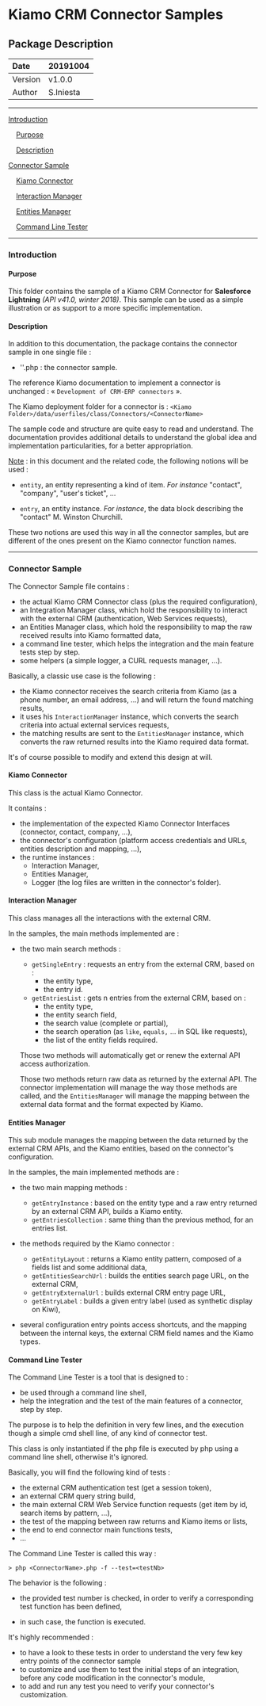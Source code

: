 # Kiamo CRM Connector Samples

## Package Description



| Date    | 20191004  |
| :------ | --------- |
| Version | v1.0.0    |
| Author  | S.Iniesta |



------


[Introduction](#introduction)

&nbsp;&nbsp;&nbsp;&nbsp;[Purpose](#purpose)

&nbsp;&nbsp;&nbsp;&nbsp;[Description](#description)

[Connector Sample](#connectorSample)

&nbsp;&nbsp;&nbsp;&nbsp;[Kiamo Connector](#kiamoConnector)

&nbsp;&nbsp;&nbsp;&nbsp;[Interaction Manager](#interactionManager)

&nbsp;&nbsp;&nbsp;&nbsp;[Entities Manager](#entitiesManager)

&nbsp;&nbsp;&nbsp;&nbsp;[Command Line Tester](#commandLineTester)


------



<a name="introduction"></a>
### Introduction

<a name="purpose"></a>
####  Purpose

This folder contains the sample of a Kiamo CRM Connector for **Salesforce Lightning** *(API v41.0, winter 2018)*.
This sample can be used as a simple illustration or as support to a more specific implementation.



<a name="description"></a>
####  Description

In addition to this documentation, the package contains the connector sample in one single file :

* '<ConnectorName>'.php : the connector sample.

The reference Kiamo documentation to implement a connector is unchanged : « `Development of CRM-ERP connectors` ».

The Kiamo deployment folder for a connector is :
`<Kiamo Folder>/data/userfiles/class/Connectors/<ConnectorName>`

The sample code and structure are quite easy to read and understand. The documentation provides additional details to understand the global idea and implementation particularities, for a better appropriation.

<u>Note</u> : in this document and the related code, the following notions will be used :

* `entity`, an entity representing a kind of item. *For instance* "contact", "company", "user's ticket", ...

* `entry`, an entity instance. *For instance*, the data block describing the "contact" M. Winston Churchill.

These two notions are used this way in all the connector samples, but are different of the ones present on the Kiamo connector function names.

------

<a name="connectorSample"></a>
### Connector Sample

The Connector Sample file contains :

* the actual Kiamo CRM Connector class (plus the required configuration),
* an Integration Manager class, which hold the responsibility to interact with the external CRM (authentication, Web Services requests),
* an Entities Manager class, which hold the responsibility to map the raw received results into Kiamo formatted data,
* a command line tester, which helps the integration and the main feature tests step by step.
* some helpers (a simple logger, a CURL requests manager, ...).

Basically, a classic use case is the following :

* the Kiamo connector receives the search criteria from Kiamo (as a phone number, an email address, ...) and will return the found matching results,
* it uses his `InteractionManager` instance, which converts the search criteria into actual external services requests,
* the matching results are sent to the `EntitiesManager` instance, which converts the raw returned results into the Kiamo required data format.

It's of course possible to modify and extend this design at will.


<a name="kiamoConnector"></a>
####  Kiamo Connector

This class is the actual Kiamo Connector.

It contains :

* the implementation of the expected Kiamo Connector Interfaces (connector, contact, company, ...),
* the connector's configuration (platform access credentials and URLs, entities description and mapping, ...),
* the runtime instances :
  * Interaction Manager,
  * Entities Manager,
  * Logger (the log files are written in the connector's folder).


<a name="interactionManager"></a>
####  Interaction Manager

This class manages all the interactions with the external CRM.

In the samples, the main methods implemented are :

* the two main search methods :

  * `getSingleEntry` : requests an entry from the external CRM, based on :
    * the entity type,
    * the entry id.
  * `getEntriesList` : gets n entries from the external CRM, based on :
    * the entity type,
    * the entity search field,
    * the search value (complete or partial),
    * the search operation (as `like`, `equals,` ... in SQL like requests),
    * the list of the entity fields required.

  Those two methods will automatically get or renew the external API access authorization.

  Those two methods return raw data as returned by the external API. The connector implementation will manage the way those methods are called, and the `EntitiesManager` will manage the mapping between the external data format and the format expected by Kiamo.


<a name="entitiesManager"></a>
####  Entities Manager

This sub module manages the mapping between the data returned by the external CRM APIs, and the Kiamo entities, based on the connector's configuration.

In the samples, the main implemented methods are :

* the two main mapping methods :

  * `getEntryInstance` : based on the entity type and a raw entry returned by an external CRM API, builds a Kiamo entity.
  * `getEntriesCollection` : same thing than the previous method, for an entries list.

* the methods required by the Kiamo connector :

  * `getEntityLayout` : returns a Kiamo entity pattern, composed of a fields list and some additional data,
  * `getEntitiesSearchUrl` : builds the entities search page URL, on the external CRM,
  * `getEntryExternalUrl` : builds external CRM entry page URL,
  * `getEntryLabel` : builds a given entry label (used as synthetic display on Kiwi),

* several configuration entry points access shortcuts, and the mapping between the internal keys, the external CRM field names and the Kiamo types.

<a name="commandLineTester"></a>
####  Command Line Tester

The Command Line Tester is a tool that is designed to :

* be used through a command line shell,
* help the integration and the test of the main features of a connector, step by step.

The purpose is to help the definition in very few lines, and the execution though a simple cmd shell line, of any kind of connector test.

This class is only instantiated if the php file is executed by php using a command line shell, otherwise it's ignored.

Basically, you will find the following kind of tests :

* the external CRM authentication test (get a session token),
* an external CRM query string build,
* the main external CRM Web Service function requests (get item by id, search items by pattern, ...),
* the test of the mapping between raw returns and Kiamo items or lists,
* the end to end connector main functions tests,
* ...

The Command Line Tester is called this way :

```SHELL
> php <ConnectorName>.php -f --test=<testNb>
```

 The behavior is the following :

* the provided test number is checked, in order to verify a corresponding test function has been defined,

* in such case, the function is executed.

It's highly recommended :

* to have a look to these tests in order to understand the very few key entry points of the connector sample
* to customize and use them to test the initial steps of an integration, before any code modification in the connector's module,
* to add and run any test you need to verify your connector's customization.
